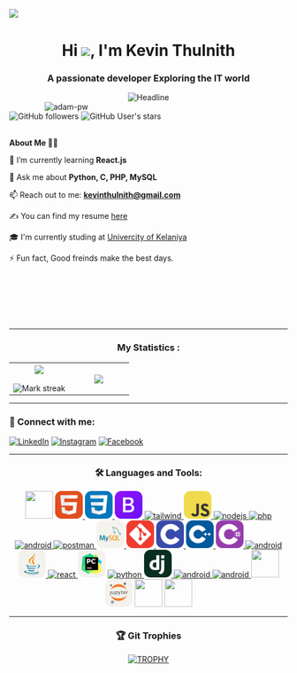 ![](https://github.com/halfrost/halfrost/blob/master/icons/header_.png)
<h1 align="center">Hi <img src="https://media.giphy.com/media/hvRJCLFzcasrR4ia7z/giphy.gif" width="30">, I'm Kevin Thulnith</h1>
<h3 align="center">A passionate developer Exploring  the IT world</h3>

<div align=center>
    <img src="https://readme-typing-svg.herokuapp.com?color=%236FDA44&size=32&center=true&vCenter=true&width=600&height=50&lines=Programmer;Web+Developer;Open-Source+Enthusiast;IT+Student;Full-Stack+Developer;" alt="Headline" />
</div>  
<!---p align="center"><a href="https://arjuncvinod.github.io">Portfolio↗️</a></p--->
<!--img align="right" alt="Coding" width="400" src="https://octodex.github.com/images/daftpunktocat-guy.gif"-->
<img align="right" src="https://github.com/Adam-pw/Adam-pw/blob/main/animation_500_kxa883sd.gif" alt="adam-pw" width="440"/>

![GitHub followers](https://img.shields.io/github/followers/kevinThulnith?style=social) 
![GitHub User's stars](https://img.shields.io/github/stars/kevinThulnith?style=social)
<img src="https://komarev.com/ghpvc/?username=kevinThulnith" alt="" />

<br>**About Me 🧑‍💻**


   <!---p>🔭 I’m currently working on [My portfolio website](https://arjuncvinod.github.io)<p--->

   🌱 I’m currently learning **React.js**

   💬 Ask me about **Python, C, PHP, MySQL**

   📫 Reach out to me: **kevinthulnith@gmail.com**

   ✍ You can find my resume [here](--cvLink)

   🎓 I'm currently studing at [Univercity of Kelaniya](https://www.kln.ac.lk/) 

   ⚡ Fun fact, Good freinds make the best days.


<br><br><br><br><br>

---

<p align="center">
<h3 align="center"> My Statistics :</h3>
  <table align="center" border="0">
    <tr border="none">
      <td width="50%" align="center">
        <img  align="center"  src="https://github-readme-stats.vercel.app/api?username=kevinThulnith&theme=dark&show_icons=true&count_private=true" />
        <br></br>
        <img  title="🔥 Get streak stats for your profile at git.io/streak-stats" alt="Mark streak" src="https://github-readme-streak-stats.herokuapp.com/?user=kevinThulnith&theme=dark&hide_border=false" />   
      </td>
        <td width="50%" align="center">
        <img  align="center"  src="https://github-readme-stats.anuraghazra1.vercel.app/api/top-langs/?username=kevinThulnith&theme=dark&hide_border=false&no-bg=true&no-frame=true&langs_count=10"/>  
      </td>
    </tr>
  </table>
</p>

---

<p>
<h3>🔗 Connect with me:</h3>
<a href="https://www.linkedin.com/in/kevinuluwaduge/" target="_blank"><img src="https://img.shields.io/badge/LinkedIn-%230077B5.svg?&style=flat-square&logo=linkedin&logoColor=white" alt="LinkedIn"></a>
<a href="https://www.instagram.com/kevin_thulnith/" target="_blank"><img src="https://img.shields.io/badge/Instagram-%23E4405F.svg?&style=flat-square&logo=instagram&logoColor=white" alt="Instagram"></a>
<a href="https://facebook.com/kevin.uluwaduge" target="_blank"><img src="https://img.shields.io/badge/Facebook-%231877F2.svg?&style=flat-square&logo=facebook&logoColor=white" alt="Facebook"></a>
</p>

---

<h3 align="center">🛠️ Languages and Tools:</h3>
<p align="center">
<a href="https://github.com"><img src="https://github.com/Scar1109/skill-icons/blob/main/icons/Github-Dark.svg" width="50" height="50"/></a>    
<a href="https://www.w3.org/html/" target="_blank" rel="noreferrer"> <img src="https://github.com/tandpfun/skill-icons/blob/main/icons/HTML.svg" alt="html5" width="50" height="50"/> </a> 
<a href="https://www.w3schools.com/css/" target="_blank" rel="noreferrer"> <img src="https://github.com/tandpfun/skill-icons/blob/main/icons/CSS.svg" alt="css3" width="50" height="50"/> </a> 
<a href="https://getbootstrap.com" target="_blank" rel="noreferrer"> <img src="https://github.com/tandpfun/skill-icons/blob/main/icons/Bootstrap.svg" alt="bootstrap" width="50" height="50"/> </a> 
<a href="https://tailwindcss.com/" target="_blank" rel="noreferrer"> <img src="https://github.com/Scar1109/skill-icons/blob/Scar1109/icons/TailwindCSS-Light.svg" alt="tailwind" width="50" height="50"/> </a> 
<a href="https://developer.mozilla.org/en-US/docs/Web/JavaScript" target="_blank" rel="noreferrer"> <img src="https://github.com/tandpfun/skill-icons/blob/main/icons/JavaScript.svg" alt="javascript" width="50" height="50"/> </a> 
<a href="https://nodejs.org" target="_blank" rel="noreferrer"> <img src="https://github.com/Scar1109/skill-icons/blob/main/icons/NodeJS-Light.svg" alt="nodejs" width="50" height="50"/> </a> 
<a href="https://www.php.net" target="_blank" rel="noreferrer"> <img src="https://github.com/Scar1109/skill-icons/blob/Scar1109/icons/PHP-Light.svg" alt="php" width="50" height="50"/> </a> 
<a href="https://laravel.com" target="_blank" rel="noreferrer"> <img src="https://github.com/Scar1109/skill-icons/blob/59059d9d1a2c092696dc66e00931cc1181a4ce1f/icons/Laravel-Dark.svg" alt="android" width="50" height="50"/> </a>
<a href="https://postman.com" target="_blank" rel="noreferrer"> <img src="https://github.com/Scar1109/skill-icons/blob/main/icons/Postman.svg" alt="postman" width="50" height="50"/> </a> 
<a href="https://www.mysql.com/" target="_blank" rel="noreferrer"> <img src="https://github.com/tandpfun/skill-icons/blob/main/icons/MySQL-Light.svg" alt="mysql" width="50" height="50"/> </a> 
<a href="https://git-scm.com/" target="_blank" rel="noreferrer"> <img src="https://github.com/tandpfun/skill-icons/blob/main/icons/Git.svg" alt="git" width="50" height="50"/> </a> 
<a href="https://www.cprogramming.com/" target="_blank" rel="noreferrer"> <img src="https://github.com/tandpfun/skill-icons/blob/main/icons/C.svg" alt="c" width="50" height="50"/> </a> 
<a href="https://www.w3schools.com/cpp/" target="_blank" rel="noreferrer"> <img src="https://github.com/tandpfun/skill-icons/blob/main/icons/CPP.svg" alt="cplusplus" width="50" height="50"/> </a>
<a href="https://www.w3schools.com/cs/" target="_blank" rel="noreferrer"> <img src="https://github.com/LelouchFR/skill-icons/blob/main/assets/cs.svg" alt="cplusplus" width="50" height="50"/> </a>
<a href="https://developer.android.com" target="_blank" rel="noreferrer"> <img src="https://github.com/Scar1109/skill-icons/blob/main/icons/AndroidStudio-Light.svg" alt="android" width="50" height="50"/> </a> 
<a href="https://www.java.com" target="_blank" rel="noreferrer"> <img src="https://github.com/tandpfun/skill-icons/blob/main/icons/Java-Light.svg" alt="java" width="50" height="50"/> </a> 
<a href="https://reactjs.org/" target="_blank" rel="noreferrer"> <img src="https://github.com/Scar1109/skill-icons/blob/main/icons/React-Dark.svg" alt="react" width="50" height="50"/> </a> 
<a href="https://www.jetbrains.com/pycharm/"><img src="https://github.com/tandpfun/skill-icons/blob/main/icons/PyCharm-Light.svg" width="50" height="50"/></a>
<a href="https://www.python.org" target="_blank" rel="noreferrer"> <img src="https://github.com/Scar1109/skill-icons/blob/main/icons/Python-Light.svg" alt="python" width="50" height="50"/> </a> 
<a href="https://www.djangoproject.com/" target="_blank" rel="noreferrer"> <img src="https://github.com/tandpfun/skill-icons/blob/main/icons/Django.svg" alt="django" width="50" height="50"/> </a> 
<a href="https://code.visualstudio.com/" target="_blank" rel="noreferrer"> <img src="https://github.com/Scar1109/skill-icons/blob/59059d9d1a2c092696dc66e00931cc1181a4ce1f/icons/VSCode-Light.svg" alt="android" width="50" height="50"/> </a> 
<a href="https://visualstudio.microsoft.com/" target="_blank" rel="noreferrer"> <img src="https://github.com/Scar1109/skill-icons/blob/59059d9d1a2c092696dc66e00931cc1181a4ce1f/icons/VisualStudio-Light.svg" alt="android" width="50" height="50"/> </a> 
<a href="https://vite.dev/"><img src="https://github.com/Scar1109/skill-icons/blob/main/icons/Vite-Dark.svg" width="50" height="50"/></a>
<a href="https://jupyter.org/"><img src="https://github.com/LelouchFR/skill-icons/blob/main/assets/jupyter-light.svg" width="50" height="50"/></a>
<a href="https://nodejs.org/en/download"><img src="https://github.com/Scar1109/skill-icons/blob/main/icons/NodeJS-Dark.svg" width="50" height="50"/></a>
<a href="https://nodejs.org/en/download"><img src="https://github.com/Scar1109/skill-icons/blob/main/icons/SQLite.svg" width="50" height="50"/></a>
</p>

---
<h3 align=center>🏆 Git Trophies</h3>
<p align=center>
  <a href="https://github.com/ryo-ma/github-profile-trophy" title="Go to Source">
      <img align="center" src="https://github-profile-trophy.vercel.app/?username=kevinThulnith&theme=radical&margin-h=15&margin-w=5&no-bg=true" alt="TROPHY" />
    </a>
</p>
